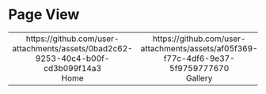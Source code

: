 # Page View

<table>
  <tr>
    <td align="center">
      https://github.com/user-attachments/assets/0bad2c62-9253-40c4-b00f-cd3b099f14a3<br>
      Home
    </td>
    <td align="center">
      https://github.com/user-attachments/assets/af05f369-f77c-4df6-9e37-5f9759777670<br>
      Gallery
    </td>
    <td align="center">
      https://github.com/user-attachments/assets/37b299ef-2e4a-48c9-806a-011c0e68edb2<br>
      Contact
    </td>
  </tr>
</table>
